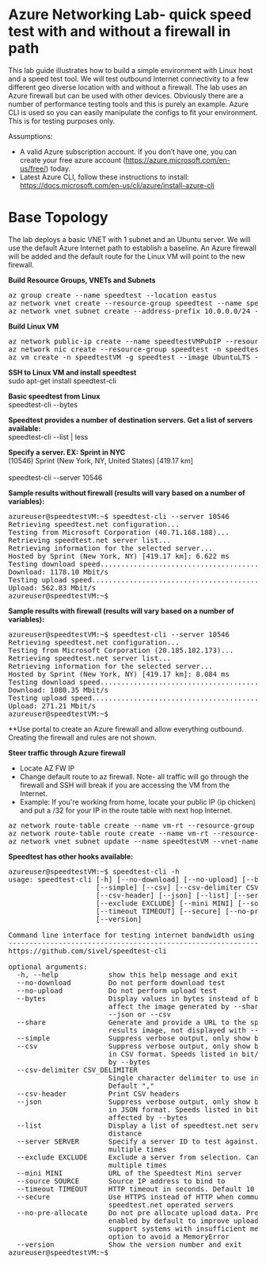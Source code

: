 # Azure Networking Lab- quick speed test with and without a firewall in path 

This lab guide illustrates how to build a simple environment with Linux host and a speed test tool. We will test outbound Internet connectivity to a few different geo diverse location with and without a firewall. The lab uses an Azure firewall but can be used with other devices. Obviously there are a number of performance testing tools and this is purely an example. Azure CLI is used so you can easily manipulate the configs to fit your environment. This is for testing purposes only.

Assumptions:
- A valid Azure subscription account. If you don’t have one, you can create your free azure account (https://azure.microsoft.com/en-us/free/) today.
- Latest Azure CLI, follow these instructions to install: https://docs.microsoft.com/en-us/cli/azure/install-azure-cli 

# Base Topology
The lab deploys a basic VNET with 1 subnet and an Ubuntu server. We will use the default Azure Internet path to establish a baseline. An Azure firewall will be added and the default route for the Linux VM will point to the new firewall. 

**Build Resource Groups, VNETs and Subnets**
<pre lang="...">
az group create --name speedtest --location eastus
az network vnet create --resource-group speedtest --name speedtest --location eastus --address-prefixes 10.0.0.0/16 --subnet-name speedtestVM --subnet-prefix 10.0.10.0/24
az network vnet subnet create --address-prefix 10.0.0.0/24 --name AzureFirewallSubnet --resource-group speedtest --vnet-name speedtest
</pre>

**Build Linux VM**
<pre lang="...">
az network public-ip create --name speedtestVMPubIP --resource-group speedtest --location eastus --allocation-method Dynamic
az network nic create --resource-group speedtest -n speedtestVMNIC --location eastus --subnet speedtestVM --private-ip-address 10.0.10.10 --vnet-name speedtest --public-ip-address speedtestVMPubIP
az vm create -n speedtestVM -g speedtest --image UbuntuLTS --admin-username azureuser --admin-password Msft123Msft123 --nics speedtestVMNIC
</pre>

**SSH to Linux VM and install speedtest**</br>
sudo apt-get install speedtest-cli</br>

**Basic speedtest from Linux**</br>
speedtest-cli --bytes 

**Speedtest provides a number of destination servers. Get a list of servers available:**</br>
speedtest-cli --list | less

**Specify a server. EX: Sprint in NYC**</br>
(10546) Sprint (New York, NY, United States) [419.17 km]</br>
</br>
speedtest-cli --server 10546

**Sample results without firewall (results will vary based on a number of variables):**
<pre lang="...">
azureuser@speedtestVM:~$ speedtest-cli --server 10546
Retrieving speedtest.net configuration...
Testing from Microsoft Corporation (40.71.168.188)...
Retrieving speedtest.net server list...
Retrieving information for the selected server...
Hosted by Sprint (New York, NY) [419.17 km]: 6.622 ms
Testing download speed................................................................................
Download: 1178.10 Mbit/s
Testing upload speed......................................................................................................
Upload: 562.83 Mbit/s
azureuser@speedtestVM:~$
</pre>

**Sample results with firewall (results will vary based on a number of variables):**
<pre lang="...">
azureuser@speedtestVM:~$ speedtest-cli --server 10546
Retrieving speedtest.net configuration...
Testing from Microsoft Corporation (20.185.102.173)...
Retrieving speedtest.net server list...
Retrieving information for the selected server...
Hosted by Sprint (New York, NY) [419.17 km]: 8.084 ms
Testing download speed................................................................................
Download: 1080.35 Mbit/s
Testing upload speed......................................................................................................
Upload: 271.21 Mbit/s
azureuser@speedtestVM:~$
</pre>

**Use portal to create an Azure firewall and allow everything outbound. Creating the firewall and rules are not shown.
</br>

**Steer traffic through Azure firewall**

- Locate AZ FW IP
- Change default route to az firewall. Note- all traffic will go through the firewall and SSH will break if you are accessing the VM from the Internet. 
- Example: If you're working from home, locate your public IP (ip chicken) and put a /32 for your IP in the route table with next hop Internet. 

<pre lang="...">
az network route-table create --name vm-rt --resource-group speedtest
az network route-table route create --name vm-rt --resource-group speedtest --route-table-name vm-rt --address-prefix 0.0.0.0/0 --next-hop-type VirtualAppliance --next-hop-ip-address 10.0.0.4
az network vnet subnet update --name speedtestVM --vnet-name speedtest --resource-group speedtest --route-table vm-rt
</pre>

**Speedtest has other hooks available:**
<pre lang="...">
azureuser@speedtestVM:~$ speedtest-cli -h
usage: speedtest-cli [-h] [--no-download] [--no-upload] [--bytes] [--share]
                     [--simple] [--csv] [--csv-delimiter CSV_DELIMITER]
                     [--csv-header] [--json] [--list] [--server SERVER]
                     [--exclude EXCLUDE] [--mini MINI] [--source SOURCE]
                     [--timeout TIMEOUT] [--secure] [--no-pre-allocate]
                     [--version]

Command line interface for testing internet bandwidth using speedtest.net.
--------------------------------------------------------------------------
https://github.com/sivel/speedtest-cli

optional arguments:
  -h, --help            show this help message and exit
  --no-download         Do not perform download test
  --no-upload           Do not perform upload test
  --bytes               Display values in bytes instead of bits. Does not
                        affect the image generated by --share, nor output from
                        --json or --csv
  --share               Generate and provide a URL to the speedtest.net share
                        results image, not displayed with --csv
  --simple              Suppress verbose output, only show basic information
  --csv                 Suppress verbose output, only show basic information
                        in CSV format. Speeds listed in bit/s and not affected
                        by --bytes
  --csv-delimiter CSV_DELIMITER
                        Single character delimiter to use in CSV output.
                        Default ","
  --csv-header          Print CSV headers
  --json                Suppress verbose output, only show basic information
                        in JSON format. Speeds listed in bit/s and not
                        affected by --bytes
  --list                Display a list of speedtest.net servers sorted by
                        distance
  --server SERVER       Specify a server ID to test against. Can be supplied
                        multiple times
  --exclude EXCLUDE     Exclude a server from selection. Can be supplied
                        multiple times
  --mini MINI           URL of the Speedtest Mini server
  --source SOURCE       Source IP address to bind to
  --timeout TIMEOUT     HTTP timeout in seconds. Default 10
  --secure              Use HTTPS instead of HTTP when communicating with
                        speedtest.net operated servers
  --no-pre-allocate     Do not pre allocate upload data. Pre allocation is
                        enabled by default to improve upload performance. To
                        support systems with insufficient memory, use this
                        option to avoid a MemoryError
  --version             Show the version number and exit
azureuser@speedtestVM:~$
</pre>
